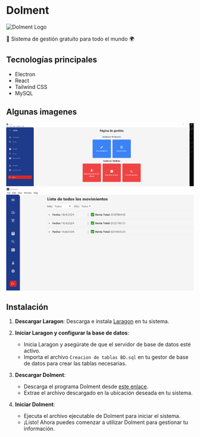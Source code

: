 

# Dolment

![Dolment Logo](img/DolmentBlankFino.png)

🚀 Sistema de gestión gratuito para todo el mundo 🌍

## Tecnologías principales

- Electron
- React
- Tailwind CSS
- MySQL

## Algunas imagenes

![Imagen Ventas](img/image1.png)
![Imagen movimientos](img/image.png)

## Instalación

1. **Descargar Laragon**: Descarga e instala [Laragon](https://laragon.org/download/) en tu sistema.

2. **Iniciar Laragon y configurar la base de datos**:
   - Inicia Laragon y asegúrate de que el servidor de base de datos esté activo.
   - Importa el archivo `Creacion de tablas BD.sql` en tu gestor de base de datos para crear las tablas necesarias.

3. **Descargar Dolment**:
   - Descarga el programa Dolment desde [este enlace](https://drive.google.com/drive/folders/1CLC2lVUn2hv8CxFIt0IFGPFkWnQ6Oolo?usp=sharing).
   - Extrae el archivo descargado en la ubicación deseada en tu sistema.

4. **Iniciar Dolment**:
   - Ejecuta el archivo ejecutable de Dolment para iniciar el sistema.
   - ¡Listo! Ahora puedes comenzar a utilizar Dolment para gestionar tu información.
